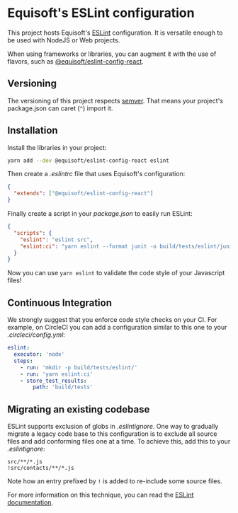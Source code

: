 # Equisoft's ESLint configuration

This project hosts Equisoft's [ESLint](https://eslint.org/) configuration. It is versatile enough to be used with NodeJS or Web projects.

When using frameworks or libraries, you can augment it with the use of flavors, such as [@equisoft/eslint-config-react](https://www.npmjs.com/package/@equisoft/eslint-config-react).

## Versioning

The versioning of this project respects [semver](https://semver.org/). That means your project's package.json can caret (`^`) import it.

## Installation

Install the libraries in your project:

```bash
yarn add --dev @equisoft/eslint-config-react eslint
```

Then create a _.eslintrc_ file that uses Equisoft's configuration:

```json
{
  "extends": ["@equisoft/eslint-config-react"]
}
```

Finally create a script in your _package.json_ to easily run ESLint:

```json
{
  "scripts": {
    "eslint": "eslint src",
    "eslint:ci": "yarn eslint --format junit -o build/tests/eslint/junit.xml"
  }
}
```

Now you can use `yarn eslint` to validate the code style of your Javascript files!

## Continuous Integration
We strongly suggest that you enforce code style checks on your CI. For example, on CircleCI you can add a configuration similar to this one to your _.circleci/config.yml_:

```yaml
eslint:
  executor: 'node'
  steps:
    - run: 'mkdir -p build/tests/eslint/'
    - run: 'yarn eslint:ci'
    - store_test_results:
        path: 'build/tests'
```

## Migrating an existing codebase

ESLint supports exclusion of globs in _.eslintignore_. One way to gradually migrate a legacy code base to this configuration is to exclude all source files and add conforming files one at a time. To achieve this, add this to your _.eslintignore_:

```
src/**/*.js
!src/contacts/**/*.js
```

Note how an entry prefixed by `!` is added to re-include some source files.

For more information on this technique, you can read the [ESLint documentation](https://eslint.org/docs/user-guide/configuring#eslintignore).
